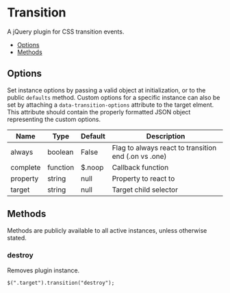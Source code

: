 # Transition

A jQuery plugin for CSS transition events.

* [Options](#options)
* [Methods](#methods)

## Options

Set instance options by passing a valid object at initialization, or to the public `defaults` method. Custom options for a specific instance can also be set by attaching a `data-transition-options` attribute to the target elment. This attribute should contain the properly formatted JSON object representing the custom options.

| Name | Type | Default | Description |
| --- | --- | --- | --- |
| always | boolean | False | Flag to always react to transition end (.on vs .one) |
| complete | function | $.noop | Callback function |
| property | string | null | Property to react to |
| target | string | null | Target child selector |

## Methods

Methods are publicly available to all active instances, unless otherwise stated.

### destroy

Removes plugin instance.

```
$(".target").transition("destroy");
```

